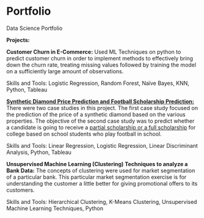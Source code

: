 # Portfolio
Data Science Portfolio

**Projects:**

**Customer Churn in E-Commerce:** Used ML Techniques on python to predict customer churn in order to implement methods to effectively bring down the churn rate, treating missing values followed by training the model on a sufficiently large amount of observations.

Skills and Tools: 
Logistic Regression, Random Forest, Naïve Bayes, KNN, Python, Tableau

[**Synthetic Diamond Price Prediction and Football Scholarship Prediction:**](https://github.com/Abhishek9592/Portfolio/blob/442674176f46565f841cf062a84bc391c6bb8301/LinearRegression.ipynb) There were two case studies in this project. The first case study focused on the prediction of the price of a synthetic diamond based on the various properties. The objective of the second case study was to predict whether a candidate is going to receive a [partial scholarship or a full scholarship](https://github.com/Abhishek9592/Portfolio/blob/399e8519c63addebd4f3d4c79a2ce67b78ded920/LDA_Football.ipynb) for college based on school students who play football in school.

Skills and Tools: 
Linear Regression, Logistic Regression, Linear Discriminant Analysis, Python, Tableau

**Unsupervised Machine Learning (Clustering) Techniques to analyze a Bank Data:** The concepts of clustering were used for market segmentation of a particular bank. This particular market segmentation exercise is for understanding the customer a little better for giving promotional offers to its customers.

Skills and Tools: 
Hierarchical Clustering, K-Means Clustering, Unsupervised Machine Learning Techniques, Python
